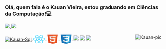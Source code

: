 ### Olá, quem fala é o Kauan Vieira, estou graduando em Ciências da Computação!💻


<!-- Tudo que vc poderá liberar com o tempo, vc é capaz!

Here are some ideas to get you started:

- 🔭 Estudante de Linguagens de Programação ...
- 🌱 I’m currently learning ...
- 😄 Pronouns: ele/dele
-->
  <a href="https://github.com/Kauan-VX">
  <img height="180em" src="https://github-readme-stats.vercel.app/api?username=Kauan-VX&show_icons=true&theme=dark&include_all_commits=true&count_private=true"/>
  <img height="180em" src="https://github-readme-stats.vercel.app/api/top-langs/?username=Kauan-VX&layout=compact&langs_count=7&theme=dark"/>
</div>
<div style="display: inline_block"><br>
  <img align="center" alt="Kauan-Sql" height="40" width="40" src="https://img.icons8.com/external-flaticons-lineal-color-flat-icons/344/external-sql-web-hosting-flaticons-lineal-color-flat-icons.png">
<img align="center" alt="Kauan-React" height="30" width="40" src="https://raw.githubusercontent.com/devicons/devicon/master/icons/react/react-original.svg">
<img align="center" alt="Kauan-HTML" height="30" width="40" src="https://raw.githubusercontent.com/devicons/devicon/master/icons/html5/html5-original.svg">
<img align="center" alt="Kauan-CSS" height="30" width="40" src="https://raw.githubusercontent.com/devicons/devicon/master/icons/css3/css3-original.svg">
<img align="right" alt="Kauan-pic" height="150" style="border-r

</div>
  
  ##
 
<div> 
  <a href="https://instagram.com/kauankvx" target="_blank"><img src="https://img.shields.io/badge/-Instagram-%23E4405F?style=for-the-badge&logo=instagram&logoColor=white" target="_blank"></a>
  <a href = "mailto:kauanvieiraxavierk@gmail.com"><img src="https://img.shields.io/badge/-Gmail-%23333?style=for-the-badge&logo=gmail&logoColor=white" target="_blank"></a>
  <a href="https://www.linkedin.com/in/kauan-vieira-xavier-445205174" target="_blank"><img src="https://img.shields.io/badge/-LinkedIn-%230077B5?style=for-the-badge&logo=linkedin&logoColor=white" target="_blank"></a>


</div>

